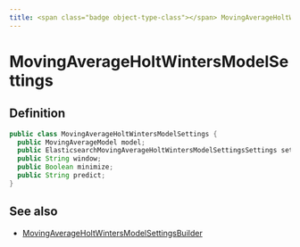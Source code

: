 ```yaml
---
title: <span class="badge object-type-class"></span> MovingAverageHoltWintersModelSettings
---
```

# <span class="badge object-type-class"></span> MovingAverageHoltWintersModelSettings

## Definition

```java
public class MovingAverageHoltWintersModelSettings {
  public MovingAverageModel model;
  public ElasticsearchMovingAverageHoltWintersModelSettingsSettings settings;
  public String window;
  public Boolean minimize;
  public String predict;
}
```
## See also

 * <span class="badge builder"></span> [MovingAverageHoltWintersModelSettingsBuilder](./builder-MovingAverageHoltWintersModelSettingsBuilder.md)

